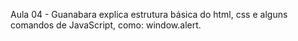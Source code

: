 Aula 04 - Guanabara explica estrutura básica do html, css e alguns comandos de JavaScript, como: window.alert.
